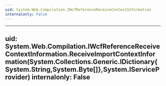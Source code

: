 ```yaml
---
uid: System.Web.Compilation.IWcfReferenceReceiveContextInformation
internalonly: False
---
```


---
uid: System.Web.Compilation.IWcfReferenceReceiveContextInformation.ReceiveImportContextInformation(System.Collections.Generic.IDictionary{System.String,System.Byte[]},System.IServiceProvider)
internalonly: False
---
